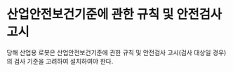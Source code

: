 # 산업안전보건기준에 관한 규칙 및 안전검사 고시

당해 산업용 로봇은 산업안전보건기준에 관한 규칙 및 안전검사 고시\(검사 대상일 경우\)의 검사 기준을 고려하여 설치하여야 한다.

